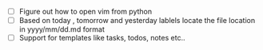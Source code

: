 - [ ] Figure out how to open vim from python
- [ ] Based on today , tomorrow and yesterday lablels locate the file location in yyyy/mm/dd.md format
- [ ] Support for templates like tasks, todos, notes etc.. 
